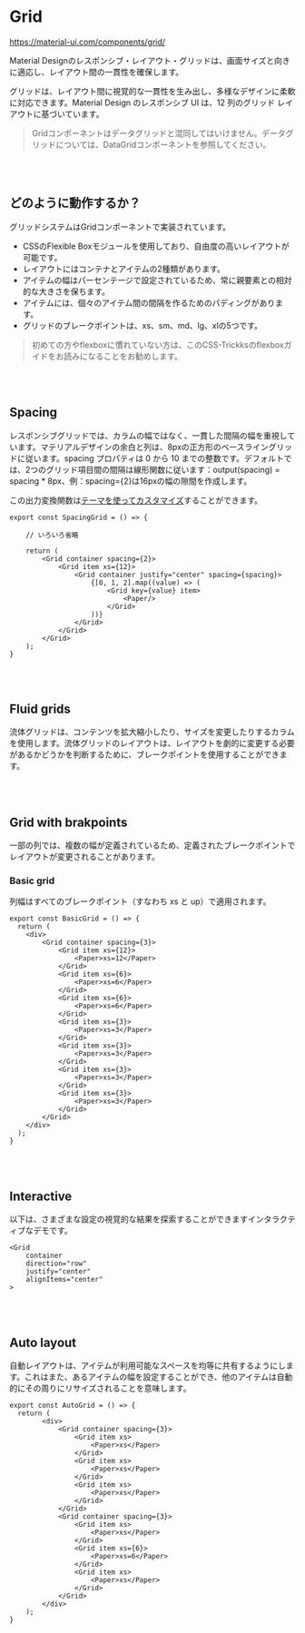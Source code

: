 # Grid

https://material-ui.com/components/grid/

Material Designのレスポンシブ・レイアウト・グリッドは、画面サイズと向きに適応し、レイアウト間の一貫性を確保します。

グリッドは、レイアウト間に視覚的な一貫性を生み出し、多様なデザインに柔軟に対応できます。Material Design のレスポンシブ UI は、12 列のグリッド レイアウトに基づいています。

> Gridコンポーネントはデータグリッドと混同してはいけません。データグリッドについては、DataGridコンポーネントを参照してください。

<br>
<br>

## どのように動作するか？

グリッドシステムはGridコンポーネントで実装されています。

* CSSのFlexible Boxモジュールを使用しており、自由度の高いレイアウトが可能です。
* レイアウトにはコンテナとアイテムの2種類があります。
* アイテムの幅はパーセンテージで設定されているため、常に親要素との相対的な大きさを保ちます。
* アイテムには、個々のアイテム間の間隔を作るためのパディングがあります。
* グリッドのブレークポイントは、xs、sm、md、lg、xlの5つです。

> 初めての方やflexboxに慣れていない方は、このCSS-Trickksのflexboxガイドをお読みになることをお勧めします。

<br>
<br>

## Spacing

レスポンシブグリッドでは、カラムの幅ではなく、一貫した間隔の幅を重視しています。マテリアルデザインの余白と列は、8pxの正方形のベースライングリッドに従います。spacing プロパティは 0 から 10 までの整数です。デフォルトでは、2つのグリッド項目間の間隔は線形関数に従います：output(spacing) = spacing * 8px、例：spacing={2}は16pxの幅の隙間を作成します。

この出力変換関数は[テーマを使ってカスタマイズ](https://material-ui.com/customization/spacing/)することができます。

```tsx
export const SpacingGrid = () => {

    // いろいろ省略

    return (
        <Grid container spacing={2}>
            <Grid item xs={12}>
                <Grid container justify="center" spacing={spacing}>
                    {[0, 1, 2].map((value) => (
                        <Grid key={value} item>
                            <Paper/>
                        </Grid>
                    ))}
                </Grid>
            </Grid>
        </Grid>
    );
}
```

<br>
<br>

## Fluid grids

流体グリッドは、コンテンツを拡大縮小したり、サイズを変更したりするカラムを使用します。流体グリッドのレイアウトは、レイアウトを劇的に変更する必要があるかどうかを判断するために、ブレークポイントを使用することができます。

<br>
<br>

## Grid with brakpoints

一部の列では、複数の幅が定義されているため、定義されたブレークポイントでレイアウトが変更されることがあります。

### Basic grid

列幅はすべてのブレークポイント（すなわち xs と up）で適用されます。

```tsx
export const BasicGrid = () => {
  return (
    <div>
        <Grid container spacing={3}>
            <Grid item xs={12}>
                <Paper>xs=12</Paper>
            </Grid>
            <Grid item xs={6}>
                <Paper>xs=6</Paper>
            </Grid>
            <Grid item xs={6}>
                <Paper>xs=6</Paper>
            </Grid>
            <Grid item xs={3}>
                <Paper>xs=3</Paper>
            </Grid>
            <Grid item xs={3}>
                <Paper>xs=3</Paper>
            </Grid>
            <Grid item xs={3}>
                <Paper>xs=3</Paper>
            </Grid>
            <Grid item xs={3}>
                <Paper>xs=3</Paper>
            </Grid>
        </Grid>
    </div>
  );
}
```

<br>
<br>

## Interactive

以下は、さまざまな設定の視覚的な結果を探索することができますインタラクティブなデモです。

```tsx
<Grid
    container
    direction="row"
    justify="center"
    alignItems="center"
>
```

<br>
<br>

## Auto layout

自動レイアウトは、アイテムが利用可能なスペースを均等に共有するようにします。これはまた、あるアイテムの幅を設定することができ、他のアイテムは自動的にその周りにリサイズされることを意味します。

```tsx
export const AutoGrid = () => {
  return (
        <div>
            <Grid container spacing={3}>
                <Grid item xs>
                    <Paper>xs</Paper>
                </Grid>
                <Grid item xs>
                    <Paper>xs</Paper>
                </Grid>
                <Grid item xs>
                    <Paper>xs</Paper>
                </Grid>
            </Grid>
            <Grid container spacing={3}>
                <Grid item xs>
                    <Paper>xs</Paper>
                </Grid>
                <Grid item xs={6}>
                    <Paper>xs=6</Paper>
                </Grid>
                <Grid item xs>
                    <Paper>xs</Paper>
                </Grid>
            </Grid>
        </div>
    );
}
```

